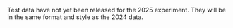 Test data have not yet been released for the 2025 experiment. They will be in the same format and style as the 2024 data. 
